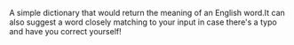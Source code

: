 A simple dictionary that would return the meaning of an English word.It can also suggest a word closely matching to your input in case there's a typo and have you correct yourself!
